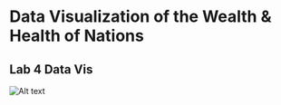 # Data Visualization of the Wealth  & Health of Nations
## Lab 4 Data Vis 

![Alt text](relative/path/to/image-wealth.jpg?raw=true "Title")